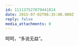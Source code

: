 ```yaml
---
id: 111137527879441814
date: 2015-07-02T06:35:00.000Z
reply: false
media_attachments: 0
---
```


呵呵，“多说无益”。 ​​​​

